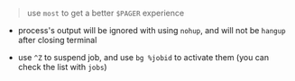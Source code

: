 > use `most` to get a better `$PAGER` experience

- process's output will be ignored with using `nohup`, and will not be `hangup` after closing terminal

- use `^Z` to suspend job, and use `bg %jobid` to activate them (you can check the list with `jobs`)

